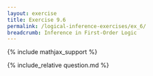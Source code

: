 ```yaml
---
layout: exercise
title: Exercise 9.6
permalink: /logical-inference-exercises/ex_6/
breadcrumb: Inference in First-Order Logic
---
```


{% include mathjax_support %}

<div><i class="arrow-up loader" data-chapter="logical-inference-exercises" data-exercise="ex_6" data-rating="0"></i></div>
{% include_relative question.md %}
